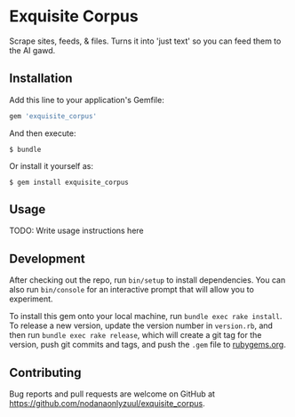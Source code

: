 # Exquisite Corpus

Scrape sites, feeds, & files.
Turns it into 'just text' so you can feed them to the AI gawd.

## Installation

Add this line to your application's Gemfile:

```ruby
gem 'exquisite_corpus'
```

And then execute:

    $ bundle

Or install it yourself as:

    $ gem install exquisite_corpus

## Usage

TODO: Write usage instructions here

## Development

After checking out the repo, run `bin/setup` to install dependencies. You can also run `bin/console` for an interactive prompt that will allow you to experiment.

To install this gem onto your local machine, run `bundle exec rake install`. To release a new version, update the version number in `version.rb`, and then run `bundle exec rake release`, which will create a git tag for the version, push git commits and tags, and push the `.gem` file to [rubygems.org](https://rubygems.org).

## Contributing

Bug reports and pull requests are welcome on GitHub at https://github.com/nodanaonlyzuul/exquisite_corpus.
